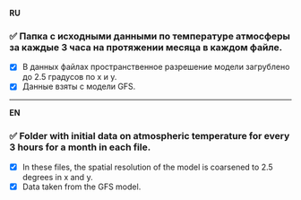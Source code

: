 **RU**

### :white_check_mark: **Папка** с исходными данными по температуре атмосферы за каждые 3 часа на протяжении месяца в каждом файле.

- [x] В данных файлах пространственное разрешение модели загрублено до 2.5 градусов по x и y.
- [x] Данные взяты с модели GFS.

---

**EN**

### :white_check_mark: **Folder** with initial data on atmospheric temperature for every 3 hours for a month in each file.

- [x] In these files, the spatial resolution of the model is coarsened to 2.5 degrees in x and y.
- [x] Data taken from the GFS model.
